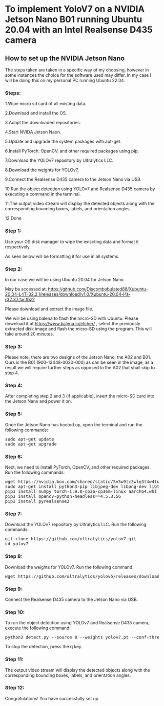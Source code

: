 # To implement YoloV7 on a NVIDIA Jetson Nano B01 running Ubuntu 20.04 with an Intel Realsense D435 camera  

## How to set up the NVIDIA Jetson Nano

The steps taken are taken in a specific way of my choosing, however in some instances the choice for the software used may differ. In my case I will be doing this on my personal PC running Ubuntu 22.04. 

### Steps: 

1.Wipe micro sd card of all existing data. 

2.Download and install the OS. 

3.Adapt the downloaded repositories. 

4.Start NVIDA Jetson Naon. 

5.Update and upgrade the system packages with apt-get.

6.Install PyTorch, OpenCV, and other required packages using pip.

7.Download the YOLOv7 repository by Ultralytics LLC.

8.Download the weights for YOLOv7.

9.Connect the Realsense D435 camera to the Jetson Nano via USB.

10.Run the object detection using YOLOv7 and Realsense D435 camera by executing a command in the terminal.

11.The output video stream will display the detected objects along with the corresponding bounding boxes, labels, and orientation angles.

12.Done

 <h3>Step 1:</h3> 

Use your OS disk manager to wipe the exiscting data and format it respectively. 

As seen below will be formatting it for use in all systems. 




 <h3>Step 2:</h3>

In our case we will be using Ubuntu 20.04 for Jetson Nano. 

May be accessed at: https://github.com/Discombobulated88/Xubuntu-20.04-L4T-32.3.1/releases/download/v1.0/Xubuntu-20.04-l4t-r32.3.1.tar.tbz2 

Please download and extract the image file. 

We will be using balena to flash the micro-SD with Ubuntu. Please download it at https://www.balena.io/etcher/ , select the previously extracted disk image and flash the micro-SD using the program. This will take around 20 minutes. 

 <h3>Step 3:</h3>

 

Please note, there are two designs of the Jetson Nano, the A02 and B01. Ours is the B01 (900-13448-0020-000) as can be seen in the image, as a result we will require further steps as opposed to the A02 that shall skip to step 4. 

 


 <h3>Step 4:</h3>
<p>After completing step 2 and 3 (if applicable), insert the micro-SD card into the Jetson Nano and power it on.</p>
<h3>Step 5:</h3>
<p>Once the Jetson Nano has booted up, open the terminal and run the following commands:</p>
<pre>
sudo apt-get update
sudo apt-get upgrade
</pre>
<h3>Step 6:</h3>
<p>Next, we need to install PyTorch, OpenCV, and other required packages. Run the following commands:</p>
<pre>
wget https://nvidia.box.com/shared/static/5v5w9tc3wlq3t4w4tuc5lbma9rpa5hfj.whl -O torch-1.9.0-cp36-cp36m-linux_aarch64.whl
sudo apt-get install python3-pip libjpeg-dev libpng-dev libtiff-dev libavcodec-dev libavformat-dev libswscale-dev libv4l-dev libxvidcore-dev libx264-dev libgtk-3-dev libcanberra-gtk*
pip3 install numpy torch-1.9.0-cp36-cp36m-linux_aarch64.whl
pip3 install opencv-python-headless==4.5.3.56
pip3 install pyrealsense2
</pre>
<h3>Step 7:</h3>
<p>Download the YOLOv7 repository by Ultralytics LLC. Run the following commands:</p>
<pre>
git clone https://github.com/ultralytics/yolov7.git
cd yolov7
</pre>
<h3>Step 8:</h3>
<p>Download the weights for YOLOv7. Run the following command:</p>
<pre>
wget https://github.com/ultralytics/yolov5/releases/download/v7.0/yolov7.pt
</pre>
<h3>Step 9:</h3>
<p>Connect the Realsense D435 camera to the Jetson Nano via USB.</p>
<h3>Step 10:</h3>
<p>To run the object detection using YOLOv7 and Realsense D435 camera, execute the following command:</p>
<pre>
python3 detect.py --source 0 --weights yolov7.pt --conf-thres 0.4 --device 'cuda:0'
</pre>
<p>To stop the detection, press the q key.</p>
<h3>Step 11:</h3>
<p>The output video stream will display the detected objects along with the corresponding bounding boxes, labels, and orientation angles.</p>
<h3>Step 12:</h3>
<p>Congratulations! You have successfully set up.

